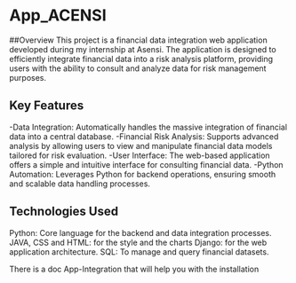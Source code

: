# App_ACENSI
##Overview
This project is a financial data integration web application developed during my internship at Asensi. The application is designed to efficiently integrate financial data into a risk analysis platform, providing users with the ability to consult and analyze data for risk management purposes.

## Key Features
-Data Integration: Automatically handles the massive integration of financial data into a central database.
-Financial Risk Analysis: Supports advanced analysis by allowing users to view and manipulate financial data models tailored for risk evaluation.
-User Interface: The web-based application offers a simple and intuitive interface for consulting financial data.
-Python Automation: Leverages Python for backend operations, ensuring smooth and scalable data handling processes. 

## Technologies Used
Python: Core language for the backend and data integration processes.
JAVA, CSS and HTML: for the style and the charts
Django: for the web application architecture.
SQL: To manage and query financial datasets.

There is a doc App-Integration that will help you with the installation
